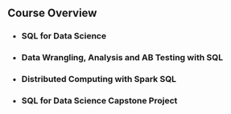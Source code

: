 ## Course Overview 
### <ul><li>SQL for Data Science</ul></li>
### <ul><li>Data Wrangling, Analysis and AB Testing with SQL</ul></li> 
### <ul><li>Distributed Computing with Spark SQL</ul></li>
### <ul><li>SQL for Data Science Capstone Project</ul></li>



